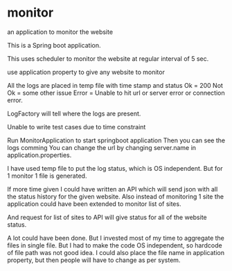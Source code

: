 # monitor
an application to monitor the website

This is a Spring boot application.

This uses scheduler to monitor the website at regular interval of 5 sec.

use application property to give any website to monitor

All the logs are placed in temp file with time stamp and status
Ok = 200
Not Ok = some other issue
Error = Unable to hit url or server error or connection error.

LogFactory will tell where the logs are present.

Unable to write test cases due to time constraint

Run MonitorApplication to start springboot application
Then you can see the logs comming
You can change the url by changing server.name in application.properties.

I have used temp file to put the log status, which is OS independent.
But for 1 monitor 1 file is generated.

If more time given I could have written an API which will send json with all the status history for the given website.
Also instead of monitoring 1 site the application could have been extended to monitor list of sites.

And request for list of sites to API will give status for all of the website status.

A lot could have been done. But I invested most of my time to aggregate the files in single file.
But I had to make the code OS independent, so hardcode of file path was not good idea.
I could also place the file name in application property, but then people will have to change as per system.
